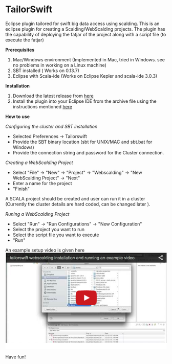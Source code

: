 TailorSwift
===========

Eclipse plugin tailored for swift big data access using scalding. This is an eclipse plugin for creating a Scalding/WebScalding projects. The plugin  has the capability of deploying the fatjar of the project along with a script file (to execute the fatjar)


<b> Prerequisites </b>

1. Mac/Windows environment (Implemented in Mac, tried in Windows. see no problems in working on a Linux machine)
2. SBT installed ( Works on 0.13.7)
3. Eclipse with Scala-ide (Works on Eclipse Kepler and scala-ide 3.0.3)

<b> Installation </b>

1. Download the latest release from <a href="https://github.com/feroshjacob/TailorSwift/releases">here </a>
2. Install the plugin into your Eclipse IDE from the archive file  using the instructions  mentioned  <a href="https://developers.google.com/eclipse/docs/install-from-zip">here </a>

<b> How to use </b>

<i>Configuring the cluster and SBT installation  </i> 

  -  Selected Preferences -> Tailorswift
  -  Provide the SBT  binary location (sbt for UNIX/MAC and sbt.bat for Windows)
  -  Provide the connection string and password for the Cluster connection.

<i>Creating a WebScalding Project </i> 
  
  - Select "File" -> "New"  -> "Project" -> "Webscalding" -> "New WebScalding Project" -> "Next" 
  - Enter a name for the project
  - "Finish"

A SCALA project should be  created  and user can run it in a cluster (Currently the cluster details are hard coded, can be changed later ).


<i>Runing a WebScalding Project </i> 
   - Select "Run" -> "Run Configurations" -> "New Configuration" 
   - Select the project you want to run
   - Select the script file you want to execute
   - "Run"

An example setup video is given here
[![ScreenShot](https://github.com/feroshjacob/TailorSwift/blob/master/resources/youtube.png)](http://youtu.be/3cMv6viuwW0)


Have fun!
 






